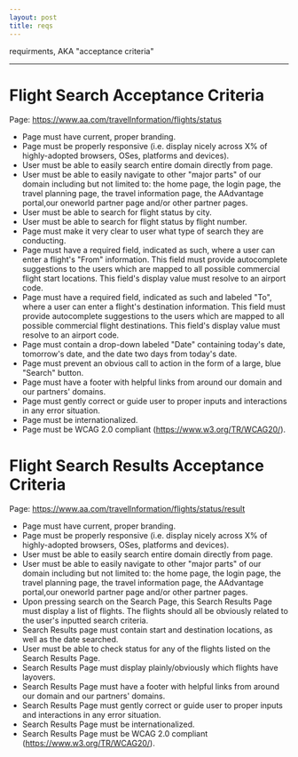 ```yaml
---
layout: post
title: reqs
---
```

requirments, AKA "acceptance criteria"

***

# Flight Search Acceptance Criteria
Page: https://www.aa.com/travelInformation/flights/status

+ Page must have current, proper branding.
+ Page must be properly responsive (i.e. display nicely across X% of highly-adopted browsers, OSes, platforms and devices).
+ User must be able to easily search entire domain directly from page.
+ User must be able to easily navigate to other "major parts" of our domain including but not limited to: the home page, the login page, the travel planning page, the travel information page, the AAdvantage portal,our oneworld partner page and/or other partner pages.
+ User must be able to search for flight status by city.
+ User must be able to search for flight status by flight number.
+ Page must make it very clear to user what type of search they are conducting.
+ Page must have a required field, indicated as such, where a user can enter a flight's "From" information. This field must provide autocomplete suggestions to the users which are mapped to all possible commercial flight start locations. This field's display value must resolve to an airport code.
+ Page must have a required field, indicated as such and labeled "To", where a user can enter a flight's destination information. This field must provide autocomplete suggestions to the users which are mapped to all possible commercial flight destinations. This field's display value must resolve to an airport code.
+ Page must contain a drop-down labeled "Date" containing today's date, tomorrow's date, and the date two days from today's date.
+ Page must prevent an obvious call to action in the form of a large, blue "Search" button.
+ Page must have a footer with helpful links from around our domain and our partners' domains.
+ Page must gently correct or guide user to proper inputs and interactions in any error situation.
+ Page must be internationalized.
+ Page must be WCAG 2.0 compliant (https://www.w3.org/TR/WCAG20/).


# Flight Search Results Acceptance Criteria
Page:  https://www.aa.com/travelInformation/flights/status/result

+ Page must have current, proper branding.
+ Page must be properly responsive (i.e. display nicely across X% of highly-adopted browsers, OSes, platforms and devices).
+ User must be able to easily search entire domain directly from page.
+ User must be able to easily navigate to other "major parts" of our domain including but not limited to: the home page, the login page, the travel planning page, the travel information page, the AAdvantage portal,our oneworld partner page and/or other partner pages.
+ Upon pressing search on the Search Page, this Search Results Page must display a list of flights.  The flights should all be obviously related to the user's inputted search criteria.
+ Search Results page must contain start and destination locations, as well as the date searched.
+ User must be able to check status for any of the flights listed on the Search Results Page.
+ Search Results Page must display plainly/obviously which flights have layovers.
+ Search Results Page must have a footer with helpful links from around our domain and our partners' domains.
+ Search Results Page must gently correct or guide user to proper inputs and interactions in any error situation.
+ Search Results Page must be internationalized.
+ Search Results Page must be WCAG 2.0 compliant (https://www.w3.org/TR/WCAG20/).
